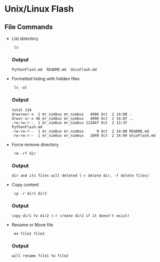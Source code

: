 # Unix/Linux Flash


## File Commands
-  List directory 

        ls 

    ### Output
    
    ```
    PythonFlash.md  README.md  UnixFlash.md
    ``` 


-  Formatted listing with hidden files 

        ls -al

    ### Output
    
    ```
    total 124
    drwxrwxr-x  2 mr_nimbus mr_nimbus   4096 Oct  2 14:08 .
    drwxr-xr-x 46 mr_nimbus mr_nimbus   4096 Oct  2 14:07 ..
    -rw-rw-r--  1 mr_nimbus mr_nimbus 112847 Oct  2 13:37 PythonFlash.md
    -rw-rw-r--  1 mr_nimbus mr_nimbus      0 Oct  2 14:08 README.md
    -rw-rw-r--  1 mr_nimbus mr_nimbus   1049 Oct  2 14:04 UnixFlash.md
    ```

-  Force remove directory 

        rm -rf dir 

    ### Output
    
    ```
    dir and its files will deleted (-r delete dir, -f delete files)
    ```     

-  Copy content 

        cp -r dir1 dir2 

    ### Output
    
    ```
    copy dir1 to dir2 (-r create dir2 if it doesn't exist)
    ```     
 
-  Rename or Move file 

        mv file1 file2  

    ### Output
    
    ```
    will rename file1 to file2
    ```     
